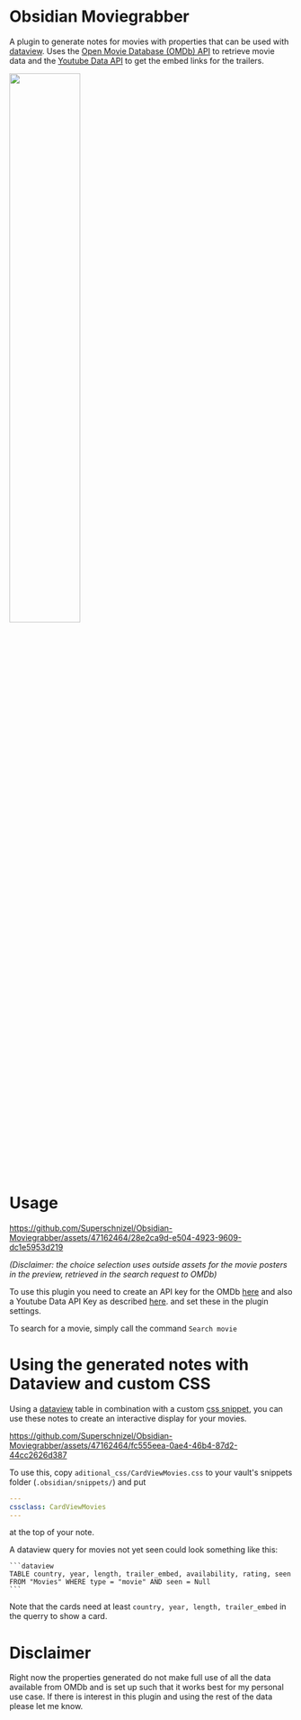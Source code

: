 # Obsidian Moviegrabber

A plugin to generate notes for movies with properties that can be used with [dataview](https://github.com/blacksmithgu/obsidian-dataview). Uses the [Open Movie Database (OMDb) API](http://www.omdbapi.com/) to retrieve movie data and the [Youtube Data API](https://developers.google.com/youtube/v3/docs?hl=de) to get the embed links for the trailers.

<img src="https://github.com/Superschnizel/Obsidian-Moviegrabber/assets/47162464/3df2496a-ad9c-46ec-a806-b048100e7d70" width=50%>

# Usage

https://github.com/Superschnizel/Obsidian-Moviegrabber/assets/47162464/28e2ca9d-e504-4923-9609-dc1e5953d219

*(Disclaimer: the choice selection uses outside assets for the movie posters in the preview, retrieved in the search request to OMDb)*

To use this plugin you need to create an API key for the OMDb [here](http://www.omdbapi.com/apikey.aspx) and also a Youtube Data API Key as described [here](https://developers.google.com/youtube/v3/docs#calling-the-api). and set these in the plugin settings.

To search for a movie, simply call the command `Search movie`

# Using the generated notes with Dataview and custom CSS

Using a [dataview](https://github.com/blacksmithgu/) table in combination with a custom [css snippet](https://help.obsidian.md/Extending+Obsidian/CSS+snippets), you can use these notes to create an interactive display for your movies.

https://github.com/Superschnizel/Obsidian-Moviegrabber/assets/47162464/fc555eea-0ae4-46b4-87d2-44cc2626d387

To use this, copy `aditional_css/CardViewMovies.css` to your vault's snippets folder (`.obsidian/snippets/`) and put 

```yaml
---
cssclass: CardViewMovies
---
```
at the top of your note.

A dataview query for movies not yet seen could look something like this:

````dataview
```dataview
TABLE country, year, length, trailer_embed, availability, rating, seen
FROM "Movies" WHERE type = "movie" AND seen = Null
```
````

Note that the cards need at least ``country, year, length, trailer_embed`` in the querry to show a card.

# Disclaimer

Right now the properties generated do not make full use of all the data available from OMDb and is set up such that it works best for my personal use case. If there is interest in this plugin and using the rest of the data please let me know.
